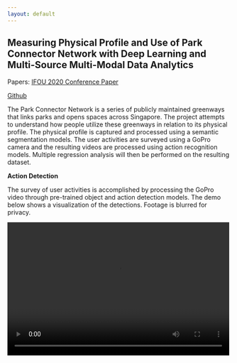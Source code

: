```yaml
---
layout: default
---
```


## Measuring Physical Profile and Use of Park Connector Network with Deep Learning and Multi-Source Multi-Modal Data Analytics

Papers:
[IFOU 2020 Conference Paper](https://gxite.github.io/portfolio/observations_of_urban_activities_with_computer_vision.pdf)

[Github](https://github.com/gxite/pcn-acam)

The Park Connector Network is a series of publicly maintained greenways that links parks and opens spaces across Singapore. The project attempts to understand how people utilize these greenways in relation to its physical profile. The physical profile is captured and processed using a semantic segmentation models. The user activities are surveyed using a GoPro camera and the resulting videos are processed using action recognition models. Multiple regression analysis will then be performed on the resulting dataset. 

**Action Detection**

The survey of user activities is accomplished by processing the GoPro video through pre-trained object and action detection models. The demo below shows a visualization of the detections. Footage is blurred for privacy.

<video width="500" height="300" controls="controls">
  <source src="https://gxite.github.io/portfolio/video/crowd_action_demo.mp4" type="video/mp4" >
</video>




